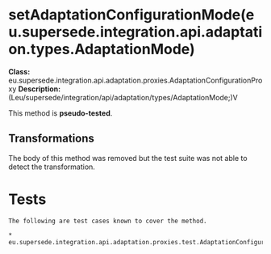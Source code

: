 # setAdaptationConfigurationMode(eu.supersede.integration.api.adaptation.types.AdaptationMode)

**Class:** eu.supersede.integration.api.adaptation.proxies.AdaptationConfigurationProxy
**Description:** (Leu/supersede/integration/api/adaptation/types/AdaptationMode;)V

This method is **pseudo-tested**.


## Transformations

The body of this method was removed but the test suite was not able to detect the transformation.


# Tests
    The following are test cases known to cover the method.

    * eu.supersede.integration.api.adaptation.proxies.test.AdaptationConfigurationProxyTest.eu.supersede.integration.api.adaptation.proxies.test.AdaptationConfigurationProxyTest 

